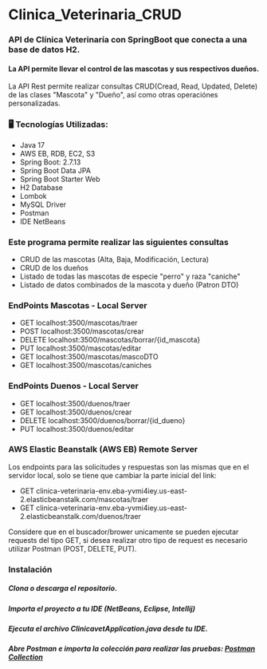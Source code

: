 # Clinica_Veterinaria_CRUD
### API de Clínica Veterinaría con SpringBoot que conecta a una base de datos H2. 
#### La API permite llevar el control de las mascotas y sus respectivos dueños.
La API Rest permite realizar consultas CRUD(Cread, Read, Updated, Delete) de las clases "Mascota" y "Dueño", así como otras operaciónes personalizadas.


 ### 🖥️ Tecnologías Utilizadas:
* Java 17
* AWS EB, RDB, EC2, S3
* Spring Boot: 2.7.13
* Spring Boot Data JPA
* Spring Boot Starter Web
* H2 Database
* Lombok
* MySQL Driver
* Postman
* IDE NetBeans
 
 ### Este programa permite realizar las siguientes consultas 
 * CRUD de las mascotas (Alta, Baja, Modificación, Lectura)
 * CRUD de los dueños
 * Listado de todas las mascotas de especie "perro" y raza "caniche"
 * Listado de datos combinados de la mascota y dueño (Patron DTO)

 ### EndPoints Mascotas - Local Server
 * GET      localhost:3500/mascotas/traer
 * POST     localhost:3500/mascotas/crear
 * DELETE   localhost:3500/mascotas/borrar/{id_mascota}
 * PUT      localhost:3500/mascotas/editar
 * GET      localhost:3500/mascotas/mascoDTO
 * GET      localhost:3500/mascotas/caniches

 ### EndPoints Duenos  - Local Server
 * GET      localhost:3500/duenos/traer
 * GET      localhost:3500/duenos/crear    
 * DELETE   localhost:3500/duenos/borrar/{id_dueno}
 * PUT      localhost:3500/duenos/editar

 ### AWS Elastic Beanstalk (AWS EB) Remote Server
 Los endpoints para las solicitudes y respuestas son las mismas que en el servidor local, solo se tiene que cambiar la parte inicial del link:
 * GET      clinica-veterinaria-env.eba-yvmi4iey.us-east-2.elasticbeanstalk.com/mascotas/traer
 * GET      clinica-veterinaria-env.eba-yvmi4iey.us-east-2.elasticbeanstalk.com/duenos/traer

 Considere que en el buscador/brower unicamente se pueden ejecutar requests del tipo GET, si desea realizar otro tipo de request es necesario
 utilizar Postman (POST, DELETE, PUT).

 ### Instalación

##### Clona o descarga el repositorio.
##### Importa el proyecto a tu IDE (NetBeans, Eclipse, Intellij)
##### Ejecuta el archivo ClinicavetApplication.java desde tu IDE.
##### Abre Postman e importa la colección para realizar las pruebas: [Postman Collection](https://github.com/luzhersor/Clinica_Veterinaria_CRUD/blob/main/ClinicaVeterinaria.postman_collection.json)

  
  
